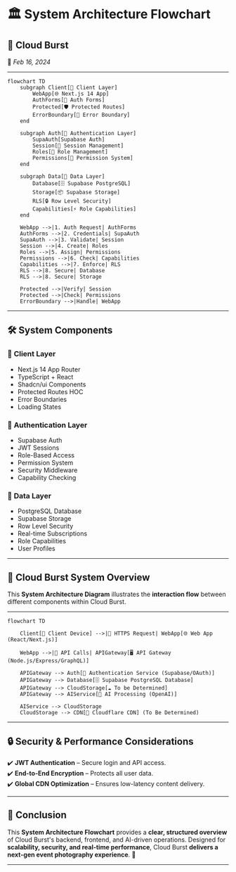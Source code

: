 # 🏛️ **System Architecture Flowchart**  

## 📡 Cloud Burst  
📅 *Feb 16, 2024*  

---

```mermaid
flowchart TD
    subgraph Client[📱 Client Layer]
        WebApp[🌐 Next.js 14 App]
        AuthForms[🔐 Auth Forms]
        Protected[🛡️ Protected Routes]
        ErrorBoundary[🚧 Error Boundary]
    end

    subgraph Auth[🔑 Authentication Layer]
        SupaAuth[Supabase Auth]
        Session[📝 Session Management]
        Roles[👥 Role Management]
        Permissions[🔑 Permission System]
    end

    subgraph Data[💾 Data Layer]
        Database[🗄️ Supabase PostgreSQL]
        Storage[📦 Supabase Storage]
        RLS[🔒 Row Level Security]
        Capabilities[⚡ Role Capabilities]
    end

    WebApp -->|1. Auth Request| AuthForms
    AuthForms -->|2. Credentials| SupaAuth
    SupaAuth -->|3. Validate| Session
    Session -->|4. Create| Roles
    Roles -->|5. Assign| Permissions
    Permissions -->|6. Check| Capabilities
    Capabilities -->|7. Enforce| RLS
    RLS -->|8. Secure| Database
    RLS -->|8. Secure| Storage
    
    Protected -->|Verify| Session
    Protected -->|Check| Permissions
    ErrorBoundary -->|Handle| WebApp
```

---

## 🛠️ **System Components**  

### 📱 **Client Layer**
- Next.js 14 App Router
- TypeScript + React
- Shadcn/ui Components
- Protected Routes HOC
- Error Boundaries
- Loading States

### 🔑 **Authentication Layer**
- Supabase Auth
- JWT Sessions
- Role-Based Access
- Permission System
- Security Middleware
- Capability Checking

### 💾 **Data Layer**
- PostgreSQL Database
- Supabase Storage
- Row Level Security
- Real-time Subscriptions
- Role Capabilities
- User Profiles

---

## 📐 **Cloud Burst System Overview**  

This **System Architecture Diagram** illustrates the **interaction flow** between different components within Cloud Burst.  

---

```mermaid
flowchart TD

    Client[📱 Client Device] -->|🔗 HTTPS Request| WebApp[🌐 Web App (React/Next.js)]

    WebApp -->|🔌 API Calls| APIGateway[🖥️ API Gateway (Node.js/Express/GraphQL)]

    APIGateway --> Auth[🔑 Authentication Service (Supabase/OAuth)]
    APIGateway --> Database[🗄️ Supabase PostgreSQL Database]
    APIGateway --> CloudStorage[☁️ To be Determined]
    APIGateway --> AIService[🤖 AI Processing (OpenAI)]

    AIService --> CloudStorage
    CloudStorage --> CDN[🚀 Cloudflare CDN] (To Be Determined)
```

---

## 🔒 **Security & Performance Considerations**  
✔️ **JWT Authentication** – Secure login and API access.  
✔️ **End-to-End Encryption** – Protects all user data.  
✔️ **Global CDN Optimization** – Ensures low-latency content delivery.  

---

## 🎯 **Conclusion**  
This **System Architecture Flowchart** provides a **clear, structured overview** of Cloud Burst's backend, frontend, and AI-driven operations. Designed for **scalability, security, and real-time performance**, Cloud Burst **delivers a next-gen event photography experience**. 🚀  

---
